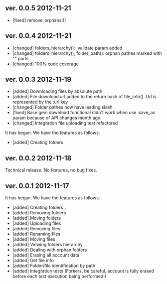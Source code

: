 ## ver. 0.0.5 2012-11-21

* [fixed] remove_orphans!()

## ver. 0.0.4 2012-11-21

* [changed] folders_hierarchy(): :validate param added
* [changed] folders_hierarchy(), folder_path(): orphan pathes marked with "<undefined>" parts
* [changed] 100% code coverage

## ver. 0.0.3 2012-11-19

* [added] Downloading files by absolute path
* [added] File download url added to the return hash of file_info(). Url is represented by the :url key
* [changed] Folder pathes now have leading slash
* [fixed] Base gem download functional didn't work when use :save_as param because of API changes month ago
* [changed] Integration file uploading test refactored

It has began. We have the features as follows:

* [added] Creating folders

## ver. 0.0.2 2012-11-18

Technical release. No features, no bug fixes.

## ver. 0.0.1 2012-11-17

It has began. We have the features as follows:

* [added] Creating folders
* [added] Removing folders
* [added] Moving folders
* [added] Uploading files
* [added] Removing files
* [added] Renaming files
* [added] Moving files
* [added] Viewing folders hierarchy
* [added] Dealing with orphan folders
* [added] Erasing all account data
* [added] Get file info
* [added] Folder/file identification by path
* [added] Integration tests (Forkers, be careful, account is fully erased before each test execution being performed!)